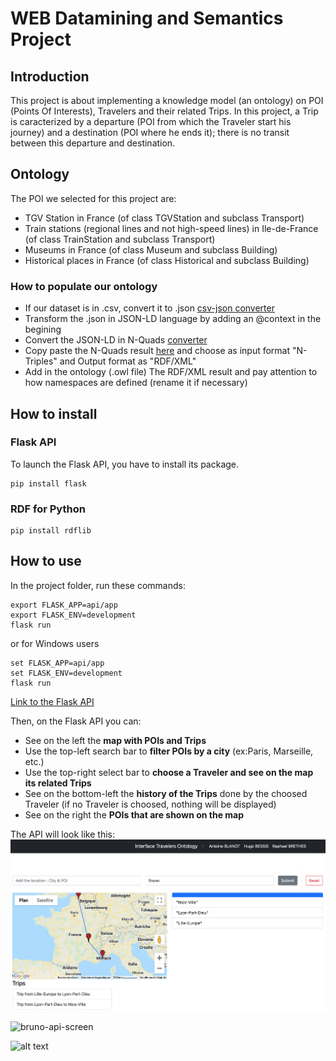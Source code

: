 # WEB Datamining and Semantics Project

## Introduction

This project is about implementing a knowledge model (an ontology) on POI (Points Of Interests), Travelers and their related Trips. In this project, a Trip is caracterized by a departure (POI from which the Traveler start his journey) and a destination (POI where he ends it); there is no transit between this departure and destination.

## Ontology

The POI we selected for this project are:
- TGV Station in France (of class TGVStation and subclass Transport)
- Train stations (regional lines and not high-speed lines) in Ile-de-France (of class TrainStation and subclass Transport)
- Museums in France (of class Museum and subclass Building)
- Historical places in France (of class Historical and subclass Building)


### How to populate our ontology

- If our dataset is in .csv, convert it to .json [csv-json converter](https://www.convertcsv.com/csv-to-json.htm)
- Transform the .json in JSON-LD language by adding an @context in the begining
- Convert the JSON-LD in N-Quads [converter](https://json-ld.org/playground)
- Copy paste the N-Quads result [here](https://www.easyrdf.org/converter) and choose as input format "N-Triples" and Output format as "RDF/XML"
- Add in the ontology (.owl file) The RDF/XML result and pay attention to how namespaces are defined (rename it if necessary)


## How to install

### Flask API

To launch the Flask API, you have to install its package.
```
pip install flask
```

### RDF for Python

```
pip install rdflib
```

## How to use

In the project folder, run these commands:
```
export FLASK_APP=api/app
export FLASK_ENV=development
flask run
```
or for Windows users
```
set FLASK_APP=api/app
set FLASK_ENV=development
flask run
```
[Link to the Flask API](http://127.0.0.1:5000/)

Then, on the Flask API you can:
- See on the left the **map with POIs and Trips**
- Use the top-left search bar to **filter POIs by a city** (ex:Paris, Marseille, etc.)
- Use the top-right select bar to **choose a Traveler and see on the map its related Trips**
- See on the bottom-left the **history of the Trips** done by the choosed Traveler (if no Traveler is choosed, nothing will be displayed)
- See on the right the **POIs that are shown on the map**

The API will look like this:
![paris-api-screen](https://github.com/AntoineBlanot/POI_Travelers/blob/master/images/bruno-trips.png?raw=true)

![bruno-api-screen](https://github.com/AntoineBlanot/POI_Travelers/blob/master/images/paris-poi.png?raw=true)

![alt text](https://github.com/[username]/[reponame]/blob/[branch]/image.jpg?raw=true)
